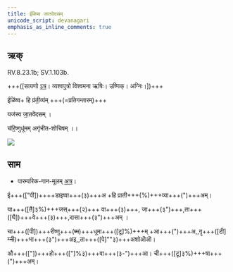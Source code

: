```yaml
---
title: ईळिष्व जातवेदसम्  
unicode_script: devanagari  
emphasis_as_inline_comments: true
---   
```


## ऋक्

RV.8.23.1b; SV.1.103b.

+++([सायणो [ऽत्र](https://archive.org/stream/RgVedaWithSayanasCommentaryPart3/rv_sayanabhasya_part3#page/n755/mode/1up&sa=D&ust=1542425956349000)। व्यश्वपुत्रो विश्वमना ऋषिः। उष्णिक्। अग्निः।])+++

 ईळि॑ष्व+ हि प्र॑ती॒व्य॑म् +++(=प्रतिगन्तारम्)+++

 यज॑स्व जा॒तवे॑दसम् ।

 च॑रि॒ष्णुधू॑मम् अगृ॑भीत-शोचिषम् ।।

![](../../images/agni-giving-abhaya-to-Rtvik-or-yajamAna.png)

## साम

- पारम्परिक-गान-मूलम् [अत्र](https://sanskritdocuments.org/sites/pssramanujaswamy/VIVAAHA%20UPANAYANA%20SAAMAANI.pdf&sa=D&ust=1542425956349000)।

<div class="audioEmbed"  caption="रामानुजार्यः 1974 " src="https://archive
.org/download/jaiminIya-sAma-gAna-paravastu-tradition-rAmAnuja/IDiShva-correct.mp3"></div>
<div class="audioEmbed"  caption="रामानुजार्यः 1974 " src="https://archive
.org/download/jaiminIya-sAma-gAna-paravastu-tradition-rAmAnuja/IDiShva.mp3"></div>
<div class="audioEmbed"  caption="गोपालार्यः 2015  " src="https://archive
.org/download/jaiminIya-sAma-gAna-paravastu-tradition-gopAla-2015/IDiShva.mp3"></div>
<div class="audioEmbed"  caption="गोपालपवनयोर् अनुवचनम् 2015 1x" src="https://archive
.org/download/jaiminIya-sAma-gAna-paravastu-tradition-anuvachanam-gopAla-pavana-2015/IDiShva.mp3"></div>
<div class="audioEmbed"  caption="गोपालपवनयोर् अनुवचनम् 2015 1.5x" src="https://archive
.org/download/jaiminIya-sAma-gAna-paravastu-tradition-anuvachanam-gopAla-pavana-2015-150p-speed/IDiShva.mp3"></div>

ई+++(["पी])++++डाइष्वा+++(३)+++अ +हि प्राती+++(%)+++व्या+++(")+++अम्।

या+++([तै]३%)+++जस्+++(२)+++ वा+++(३)+++, जा+++(३")+++,ता+++([घै])+++वे+++(३)+++,दासा+++(३")+++अम् ।

चा+++([पी])+++रीष्णु+++(~~ष्म~~)+++धूमा+++([टू]%)+++म् +आ+++(")+++अ,,गॄ+++([टी] ~~ग्नी~~)+++भा+++(३")+++अइ,,ता+++([पे]""३)+++अशोऒऒ।

औ+++(["])+++हो+++(["]%३)+++वा+++(३-")+++आ। ची+++([टू]३%)+++षा+++(")+++अम्।